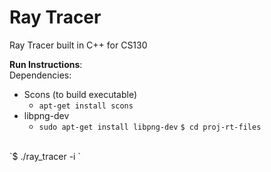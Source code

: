 # Ray Tracer
Ray Tracer built in C++ for CS130

<strong>Run Instructions</strong>:
<br>
Dependencies:
- Scons (to build executable)
	- `apt-get install scons`
- libpng-dev
	- `sudo apt-get install libpng-dev`
`$ cd proj-rt-files`
<br>
	`$ ./ray_tracer -i <test-file>`
